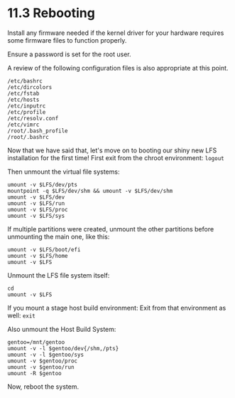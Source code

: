 # 11.3 Rebooting

Install any firmware needed if the kernel driver for your hardware requires some firmware files to function properly.

Ensure a password is set for the root user.

A review of the following configuration files is also appropriate at this point.

    /etc/bashrc
    /etc/dircolors
    /etc/fstab
    /etc/hosts
    /etc/inputrc
    /etc/profile
    /etc/resolv.conf
    /etc/vimrc
    /root/.bash_profile
    /root/.bashrc

Now that we have said that, let's move on to booting our shiny new LFS installation for the first time! 
First exit from the chroot environment: `logout`

 Then unmount the virtual file systems:

    umount -v $LFS/dev/pts
    mountpoint -q $LFS/dev/shm && umount -v $LFS/dev/shm
    umount -v $LFS/dev
    umount -v $LFS/run
    umount -v $LFS/proc
    umount -v $LFS/sys

If multiple partitions were created, unmount the other partitions before unmounting the main one, like this:

    umount -v $LFS/boot/efi
    umount -v $LFS/home
    umount -v $LFS

Unmount the LFS file system itself:

    cd
    umount -v $LFS

If you mount a stage host build environment:
Exit from that environment as well: `exit`

Also unmount the Host Build System:

    gentoo=/mnt/gentoo
    umount -v -l $gentoo/dev{/shm,/pts}
    umount -v -l $gentoo/sys
    umount -v $gentoo/proc
    umount -v $gentoo/run
    umount -R $gentoo
    
Now, reboot the system.
